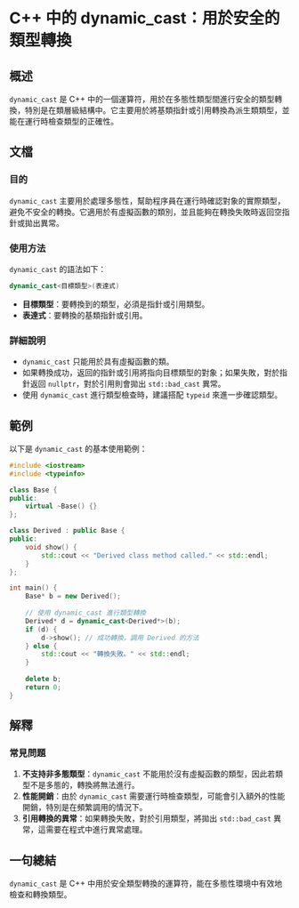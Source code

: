<!--
Meta Description: # C++ 中的 dynamic_cast：用於安全的類型轉換 ## 概述 `dynamic_cast` 是 C++ 中的一個運算符，用於在多態性類型間進行安全的類型轉換，特別是在類層級結構中。它主要用於將基類指針或引用轉換為派生類類型，並能在運行時檢查類型的正確性。 ## 文檔 ### 目的 `d...
Meta Keywords: dynamic_cast, std, derived, base, class
-->

# C++ 中的 dynamic_cast：用於安全的類型轉換

## 概述
`dynamic_cast` 是 C++ 中的一個運算符，用於在多態性類型間進行安全的類型轉換，特別是在類層級結構中。它主要用於將基類指針或引用轉換為派生類類型，並能在運行時檢查類型的正確性。

## 文檔
### 目的
`dynamic_cast` 主要用於處理多態性，幫助程序員在運行時確認對象的實際類型，避免不安全的轉換。它適用於有虛擬函數的類別，並且能夠在轉換失敗時返回空指針或拋出異常。

### 使用方法
`dynamic_cast` 的語法如下：
```cpp
dynamic_cast<目標類型>(表達式)
```
- **目標類型**：要轉換到的類型，必須是指針或引用類型。
- **表達式**：要轉換的基類指針或引用。

### 詳細說明
- `dynamic_cast` 只能用於具有虛擬函數的類。
- 如果轉換成功，返回的指針或引用將指向目標類型的對象；如果失敗，對於指針返回 `nullptr`，對於引用則會拋出 `std::bad_cast` 異常。
- 使用 `dynamic_cast` 進行類型檢查時，建議搭配 `typeid` 來進一步確認類型。

## 範例
以下是 `dynamic_cast` 的基本使用範例：

```cpp
#include <iostream>
#include <typeinfo>

class Base {
public:
    virtual ~Base() {}
};

class Derived : public Base {
public:
    void show() {
        std::cout << "Derived class method called." << std::endl;
    }
};

int main() {
    Base* b = new Derived();
    
    // 使用 dynamic_cast 進行類型轉換
    Derived* d = dynamic_cast<Derived*>(b);
    if (d) {
        d->show(); // 成功轉換，調用 Derived 的方法
    } else {
        std::cout << "轉換失敗。" << std::endl;
    }
    
    delete b;
    return 0;
}
```

## 解釋
### 常見問題
1. **不支持非多態類型**：`dynamic_cast` 不能用於沒有虛擬函數的類型，因此若類型不是多態的，轉換將無法進行。
2. **性能開銷**：由於 `dynamic_cast` 需要運行時檢查類型，可能會引入額外的性能開銷，特別是在頻繁調用的情況下。
3. **引用轉換的異常**：如果轉換失敗，對於引用類型，將拋出 `std::bad_cast` 異常，這需要在程式中進行異常處理。

## 一句總結
`dynamic_cast` 是 C++ 中用於安全類型轉換的運算符，能在多態性環境中有效地檢查和轉換類型。